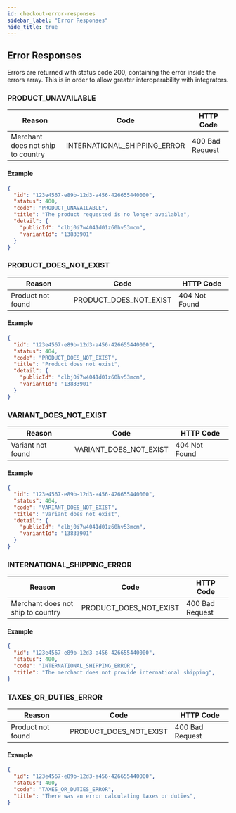 ```yaml
---
id: checkout-error-responses
sidebar_label: "Error Responses"
hide_title: true
---
```

## Error Responses

Errors are returned with status code 200, containing the error inside the errors array. This is in order to allow greater interoperability with integrators.

### PRODUCT_UNAVAILABLE

| Reason | Code | HTTP Code |
|--------|------|-----------|
| Merchant does not ship to country | INTERNATIONAL_SHIPPING_ERROR | 400 Bad Request |

#### Example

```json
{
  "id": "123e4567-e89b-12d3-a456-426655440000",
  "status": 400,
  "code": "PRODUCT_UNAVAILABLE",
  "title": "The product requested is no longer available",
  "detail": {
    "publicId": "clbj0i7w4041d01z60hv53mcm",
    "variantId": "13833901"
  }
}
```

### PRODUCT_DOES_NOT_EXIST

| Reason | Code | HTTP Code |
|--------|------|-----------|
| Product not found | PRODUCT_DOES_NOT_EXIST | 404 Not Found |

#### Example

```json
{
  "id": "123e4567-e89b-12d3-a456-426655440000",
  "status": 404,
  "code": "PRODUCT_DOES_NOT_EXIST",
  "title": "Product does not exist",
  "detail": {
    "publicId": "clbj0i7w4041d01z60hv53mcm",
    "variantId": "13833901"
  }
}
```

### VARIANT_DOES_NOT_EXIST

| Reason | Code | HTTP Code |
|--------|------|-----------|
| Variant not found | VARIANT_DOES_NOT_EXIST | 404 Not Found |

#### Example

```json
{
  "id": "123e4567-e89b-12d3-a456-426655440000",
  "status": 404,
  "code": "VARIANT_DOES_NOT_EXIST",
  "title": "Variant does not exist",
  "detail": {
    "publicId": "clbj0i7w4041d01z60hv53mcm",
    "variantId": "13833901"
  }
}
```

### INTERNATIONAL_SHIPPING_ERROR

| Reason | Code | HTTP Code |
|--------|------|-----------|
| Merchant does not ship to country | PRODUCT_DOES_NOT_EXIST | 400 Bad Request |

#### Example

```json
{
  "id": "123e4567-e89b-12d3-a456-426655440000",
  "status": 400,
  "code": "INTERNATIONAL_SHIPPING_ERROR",
  "title": "The merchant does not provide international shipping",
}
```

### TAXES_OR_DUTIES_ERROR

| Reason | Code | HTTP Code |
|--------|------|-----------|
| Product not found | PRODUCT_DOES_NOT_EXIST | 400 Bad Request |

#### Example

```json
{
  "id": "123e4567-e89b-12d3-a456-426655440000",
  "status": 400,
  "code": "TAXES_OR_DUTIES_ERROR",
  "title": "There was an error calculating taxes or duties",
}
```


<!-- | Reason | Code | Error Example |
|--------|------|---------------|
| Merchant does not ship to country | INTERNATIONAL_SHIPPING_ERROR |
| Product not found | PRODUCT_DOES_NOT_EXIST |
| Variant not found | PRODUCT_UNAVAILABLE |
| Fields are missing from the request | INVALID_INPUT |
| Couldn't calculate taxes or duties for the given address | TAXES_OR_DUTIES_ERROR | -->

